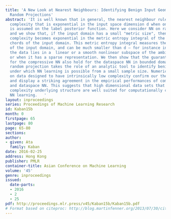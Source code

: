 ```yaml
---
title: 'A New Look at Nearest Neighbours: Identifying Benign Input Geometries via
  Random Projections'
abstract: 'It is well known that in general, the nearest neighbour rule (NN) has sample
  complexity that is exponential in the input space dimension d when only smoothness
  is assumed on the label posterior function. Here we consider NN on randomly projected  data,
  and we show that, if the input domain has a small "metric size", then the sample
  complexity becomes exponential in the metric entropy integral of the set of normalised
  chords of the input domain. This metric entropy integral measures the complexity
  of the input domain, and can be much smaller than d – for instance in cases when
  the data lies in a  linear or a smooth nonlinear subspace of the ambient space,
  or when it has a sparse representation. We then show that the guarantees we obtain
  for the compressive NN also hold for the dataspace NN in bounded domains; thus the
  random projection takes the role of an analytic tool to identify benign structures
  under which NN learning is possible from a small sample size. Numerical simulations
  on data designed to have intrinsically low complexity confirm our theoretical findings,
  and display a striking agreement in the empirical performances of compressive NN
  and dataspace NN. This suggests that high dimensional data sets that have a low
  complexity underlying structure are well suited for computationally cheap  compressive
  NN learning.   '
layout: inproceedings
series: Proceedings of Machine Learning Research
id: Kaban15b
month: 0
firstpage: 65
lastpage: 80
page: 65-80
sections: 
author:
- given: Ata
  family: Kaban
date: 2016-02-25
address: Hong Kong
publisher: PMLR
container-title: Asian Conference on Machine Learning
volume: '45'
genre: inproceedings
issued:
  date-parts:
  - 2016
  - 2
  - 25
pdf: http://proceedings.mlr.press/v45/Kaban15b/Kaban15b.pdf
# Format based on citeproc: http://blog.martinfenner.org/2013/07/30/citeproc-yaml-for-bibliographies/
---
```


